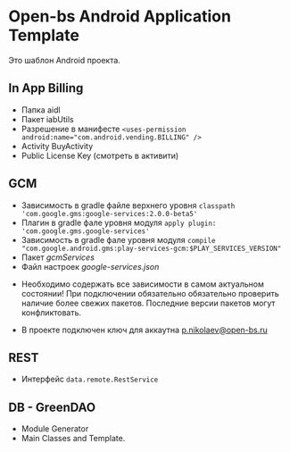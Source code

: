 # Open-bs Android Application Template

Это шаблон Android проекта.

## In App Billing

 - Папка aidl
 - Пакет iabUtils
 - Разрешение в манифесте
    `<uses-permission android:name="com.android.vending.BILLING" />`
 - Activity BuyActivity
 - Public License Key (смотреть в активити)

## GCM

 - Зависимость в gradle файле верхнего уровня
    `classpath 'com.google.gms:google-services:2.0.0-beta5'`
 - Плагин в gradle фале уровня модуля
    `apply plugin: 'com.google.gms.google-services'`
 - Зависимость в gradle фале уровня модуля
    `compile "com.google.android.gms:play-services-gcm:$PLAY_SERVICES_VERSION"`
 - Пакет *gcmServices*
 - Файл настроек *google-services.json*

 * Необходимо содержать все зависимости в самом актуальном состоянии! При подключении обязательно
 обязательно проверить наличие более свежих пакетов. Последние версии пакетов могут конфликтовать.

 * В проекте подключен ключ для аккаутна p.nikolaev@open-bs.ru

## REST

 - Интерфейс `data.remote.RestService`
 
## DB - GreenDAO
 
 - Module Generator
 - Main Classes and Template.

